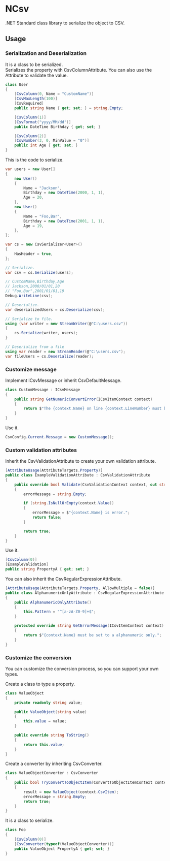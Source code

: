 # NCsv

.NET Standard class library to serialize the object to CSV.

## Usage

### Serialization and Deserialization

It is a class to be serialized.  
Serializes the property with CsvColumnAttribute.
You can also use the Attribute to validate the value.

``` c#
class User
{
    [CsvColumn(0, Name = "CustomName")]
    [CsvMaxLength(100)]
    [CsvRequired]
    public string Name { get; set; } = string.Empty;

    [CsvColumn(1)]
    [CsvFormat("yyyy/MM/dd")]
    public DateTime Birthday { get; set; }

    [CsvColumn(2)]
    [CsvNumber(3, 0, MinValue = "0")]
    public int Age { get; set; }
}
```

This is the code to serialize.

```c#
var users = new User[]
{
    new User()
    {
        Name = "Jackson",
        Birthday = new DateTime(2000, 1, 1),
        Age = 20,
    },
    new User()
    {
        Name = "Foo,Bar",
        Birthday = new DateTime(2001, 1, 1),
        Age = 19,
    },
};

var cs = new CsvSerializer<User>()
{
    HasHeader = true,
};

// Serialize.
var csv = cs.Serialize(users);

// CustomName,Birthday,Age
// Jackson,2000/01/01,20
// "Foo,Bar",2001/01/01,19
Debug.WriteLine(csv);

// Deserialize.
var deserializedUsers = cs.Deserialize(csv);

// Serialize to file.
using (var writer = new StreamWriter(@"C:\users.csv"))
{
    cs.Serialize(writer, users);
}

// Deserialize from a file
using var reader = new StreamReader(@"C:\users.csv");
var fileUsers = cs.Deserialize(reader);
```

### Customize message

Implement ICsvMessage or inherit CsvDefaultMessage.

```c#
class CustomMessage : ICsvMessage
{
    public string GetNumericConvertError(ICsvItemContext context)
    {
        return $"The {context.Name} on line {context.LineNumber} must be set to a numeric value.";
    }
}
```

Use it.

```c#
CsvConfig.Current.Message = new CustomMessage();
```

### Custom validation attributes

Inherit the CsvValidationAttribute to create your own validation attribute.

```c#
[AttributeUsage(AttributeTargets.Property)]
public class ExampleValidationAttribute : CsvValidationAttribute
{
    public override bool Validate(CsvValidationContext context, out string errorMessage)
    {
        errorMessage = string.Empty;

        if (string.IsNullOrEmpty(context.Value))
        {
            errorMessage = $"{context.Name} is error.";
            return false;
        }

        return true;
    }
}
```

Use it.

```c#
[CsvColumn(0)]
[ExampleValidation]
public string PropertyA { get; set; }
```

You can also inherit the CsvRegularExpressionAttribute.

```c#
[AttributeUsage(AttributeTargets.Property, AllowMultiple = false)]
public class AlphanumericOnlyAttribute : CsvRegularExpressionAttribute
{
    public AlphanumericOnlyAttribute()
    {
        this.Pattern = "^[a-zA-Z0-9]+$";
    }

    protected override string GetErrorMessage(ICsvItemContext context)
    {
        return $"{context.Name} must be set to a alphanumeric only.";
    }
}
```

### Customize the conversion

You can customize the conversion process, so you can support your own types.

Create a class to type a property.

```c#
class ValueObject
{
    private readonly string value;

    public ValueObject(string value)
    {
        this.value = value;
    }

    public override string ToString()
    {
        return this.value;
    }
}
```

Create a converter by inheriting CsvConverter.

```c#
class ValueObjectConverter : CsvConverter
{
    public bool TryConvertToObjectItem(ConvertToObjectItemContext context, out object? result, out string errorMessage)
    {
        result = new ValueObject(context.CsvItem);
        errorMessage = string.Empty;
        return true;
    }
}
```

It is a class to serialize.

```c#
class Foo
{
    [CsvColumn(0)]
    [CsvConverter(typeof(ValueObjectConverter))]
    public ValueObject PropertyA { get; set; }
}
```
